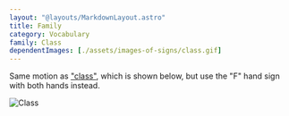 ```yaml
---
layout: "@layouts/MarkdownLayout.astro"
title: Family
category: Vocabulary
family: Class
dependentImages: [./assets/images-of-signs/class.gif]
---
```


Same motion as ["class"](./class), which is shown below,
but use the "F" hand sign with both hands instead.

![Class](@signs/class.gif)
